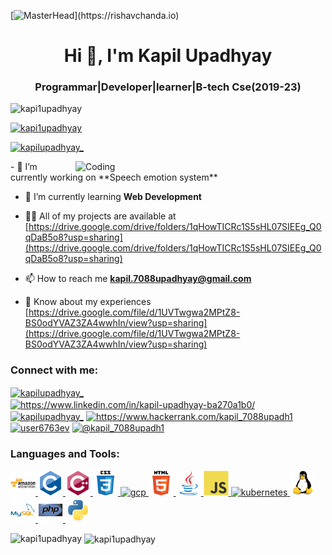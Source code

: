 [![MasterHead](https://1.bp.blogspot.com/-7A4WynwLsM...)](https://rishavchanda.io)
<h1 align="center">Hi 👋, I'm Kapil Upadhyay</h1>
<h3 align="center">Programmar|Developer|learner|B-tech Cse(2019-23)</h3>


<p align="left"> <img src="https://komarev.com/ghpvc/?username=kapi1upadhyay&label=Profile%20views&color=0e75b6&style=flat" alt="kapi1upadhyay" /> </p>

<p align="left"> <a href="https://github.com/ryo-ma/github-profile-trophy"><img src="https://github-profile-trophy.vercel.app/?username=kapi1upadhyay" alt="kapi1upadhyay" /></a> </p>

<p align="left"> <a href="https://twitter.com/kapilupadhyay_" target="blank"><img src="https://img.shields.io/twitter/follow/kapilupadhyay_?logo=twitter&style=for-the-badge" alt="kapilupadhyay_" /></a> </p>
<img align="right" alt="Coding" width="400" src="https://cdn.dribbble.com/users/1162077/screenshots/3848914/programmer.gif">
- 🔭 I’m currently working on **Speech emotion system**

- 🌱 I’m currently learning **Web Development**

- 👨‍💻 All of my projects are available at [https://drive.google.com/drive/folders/1qHowTICRc1S5sHL07SIEEg_Q0qDaB5o8?usp=sharing](https://drive.google.com/drive/folders/1qHowTICRc1S5sHL07SIEEg_Q0qDaB5o8?usp=sharing)

- 📫 How to reach me **kapil.7088upadhyay@gmail.com**

- 📄 Know about my experiences [https://drive.google.com/file/d/1UVTwgwa2MPtZ8-BS0odYVAZ3ZA4wwhIn/view?usp=sharing](https://drive.google.com/file/d/1UVTwgwa2MPtZ8-BS0odYVAZ3ZA4wwhIn/view?usp=sharing)

<h3 align="left">Connect with me:</h3>
<p align="left">
<a href="https://twitter.com/kapilupadhyay_" target="blank"><img align="center" src="https://raw.githubusercontent.com/rahuldkjain/github-profile-readme-generator/master/src/images/icons/Social/twitter.svg" alt="kapilupadhyay_" height="30" width="40" /></a>
<a href="https://linkedin.com/in/https://www.linkedin.com/in/kapil-upadhyay-ba270a1b0/" target="blank"><img align="center" src="https://raw.githubusercontent.com/rahuldkjain/github-profile-readme-generator/master/src/images/icons/Social/linked-in-alt.svg" alt="https://www.linkedin.com/in/kapil-upadhyay-ba270a1b0/" height="30" width="40" /></a>
<a href="https://instagram.com/kapilupadhyay_" target="blank"><img align="center" src="https://raw.githubusercontent.com/rahuldkjain/github-profile-readme-generator/master/src/images/icons/Social/instagram.svg" alt="kapilupadhyay_" height="30" width="40" /></a>
<a href="https://www.hackerrank.com/https://www.hackerrank.com/kapil_7088upadh1" target="blank"><img align="center" src="https://raw.githubusercontent.com/rahuldkjain/github-profile-readme-generator/master/src/images/icons/Social/hackerrank.svg" alt="https://www.hackerrank.com/kapil_7088upadh1" height="30" width="40" /></a>
<a href="https://www.leetcode.com/user6763ev" target="blank"><img align="center" src="https://raw.githubusercontent.com/rahuldkjain/github-profile-readme-generator/master/src/images/icons/Social/leet-code.svg" alt="user6763ev" height="30" width="40" /></a>
<a href="https://www.hackerearth.com/@kapil_7088upadh1" target="blank"><img align="center" src="https://raw.githubusercontent.com/rahuldkjain/github-profile-readme-generator/master/src/images/icons/Social/hackerearth.svg" alt="@kapil_7088upadh1" height="30" width="40" /></a>
</p>

<h3 align="left">Languages and Tools:</h3>
<p align="left"> <a href="https://aws.amazon.com" target="_blank" rel="noreferrer"> <img src="https://raw.githubusercontent.com/devicons/devicon/master/icons/amazonwebservices/amazonwebservices-original-wordmark.svg" alt="aws" width="40" height="40"/> </a> <a href="https://www.cprogramming.com/" target="_blank" rel="noreferrer"> <img src="https://raw.githubusercontent.com/devicons/devicon/master/icons/c/c-original.svg" alt="c" width="40" height="40"/> </a> <a href="https://www.w3schools.com/cpp/" target="_blank" rel="noreferrer"> <img src="https://raw.githubusercontent.com/devicons/devicon/master/icons/cplusplus/cplusplus-original.svg" alt="cplusplus" width="40" height="40"/> </a> <a href="https://www.w3schools.com/css/" target="_blank" rel="noreferrer"> <img src="https://raw.githubusercontent.com/devicons/devicon/master/icons/css3/css3-original-wordmark.svg" alt="css3" width="40" height="40"/> </a> <a href="https://cloud.google.com" target="_blank" rel="noreferrer"> <img src="https://www.vectorlogo.zone/logos/google_cloud/google_cloud-icon.svg" alt="gcp" width="40" height="40"/> </a> <a href="https://www.w3.org/html/" target="_blank" rel="noreferrer"> <img src="https://raw.githubusercontent.com/devicons/devicon/master/icons/html5/html5-original-wordmark.svg" alt="html5" width="40" height="40"/> </a> <a href="https://www.java.com" target="_blank" rel="noreferrer"> <img src="https://raw.githubusercontent.com/devicons/devicon/master/icons/java/java-original.svg" alt="java" width="40" height="40"/> </a> <a href="https://developer.mozilla.org/en-US/docs/Web/JavaScript" target="_blank" rel="noreferrer"> <img src="https://raw.githubusercontent.com/devicons/devicon/master/icons/javascript/javascript-original.svg" alt="javascript" width="40" height="40"/> </a> <a href="https://kubernetes.io" target="_blank" rel="noreferrer"> <img src="https://www.vectorlogo.zone/logos/kubernetes/kubernetes-icon.svg" alt="kubernetes" width="40" height="40"/> </a> <a href="https://www.linux.org/" target="_blank" rel="noreferrer"> <img src="https://raw.githubusercontent.com/devicons/devicon/master/icons/linux/linux-original.svg" alt="linux" width="40" height="40"/> </a> <a href="https://www.mysql.com/" target="_blank" rel="noreferrer"> <img src="https://raw.githubusercontent.com/devicons/devicon/master/icons/mysql/mysql-original-wordmark.svg" alt="mysql" width="40" height="40"/> </a> <a href="https://www.php.net" target="_blank" rel="noreferrer"> <img src="https://raw.githubusercontent.com/devicons/devicon/master/icons/php/php-original.svg" alt="php" width="40" height="40"/> </a> <a href="https://www.python.org" target="_blank" rel="noreferrer"> <img src="https://raw.githubusercontent.com/devicons/devicon/master/icons/python/python-original.svg" alt="python" width="40" height="40"/> </a> </p>

<p><img align="left" src="https://github-readme-stats.vercel.app/api/top-langs?username=kapi1upadhyay&show_icons=true&locale=en&layout=compact" alt="kapi1upadhyay" /></p>

<p>&nbsp;<img align="center" src="https://github-readme-stats.vercel.app/api?username=kapi1upadhyay&show_icons=true&locale=en" alt="kapi1upadhyay" /></p>
